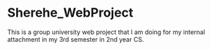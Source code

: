 # Sherehe_WebProject

This is a group university web project that I am doing for my internal attachment in my 3rd semester in 2nd year CS.
